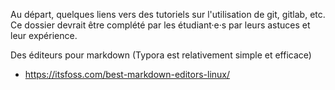 Au départ, quelques liens vers des tutoriels sur l'utilisation de git, gitlab, etc. Ce dossier devrait être complété par les étudiant·e·s par leurs astuces et leur expérience.



Des éditeurs pour markdown (Typora est relativement simple et efficace)

* https://itsfoss.com/best-markdown-editors-linux/